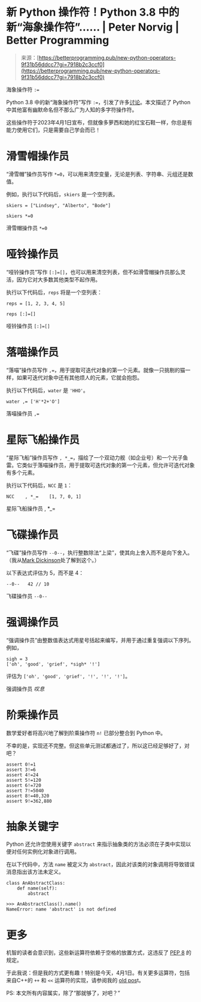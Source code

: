 <!--yml

类别：未分类

日期：2024-05-27 14:59:44

-->

# 新 Python 操作符！Python 3.8 中的新“海象操作符”…… | Peter Norvig | Better Programming

> 来源：[https://betterprogramming.pub/new-python-operators-9f31b56ddcc7?gi=7918b2c3ccf0](https://betterprogramming.pub/new-python-operators-9f31b56ddcc7?gi=7918b2c3ccf0)

海象操作符 `:=`

Python 3.8 中的新“海象操作符”写作 `:=`，引发了许多[讨论](https://docs.python.org/3/whatsnew/3.8.html)。本文描述了 Python 中其他富有幽默命名但不那么广为人知的多字符操作符。

这些操作符于2023年4月1日宣布，但就像多萝西和她的红宝石鞋一样，你总是有能力使用它们，只是需要自己学会而已！

# 滑雪帽操作员

“滑雪帽”操作员写作 `*=0`，可以用来清空变量，无论是列表、字符串、元组还是数值。

例如，执行以下代码后，`skiers` 是一个空列表。

```
skiers = ["Lindsey", "Alberto", "Bode"]

skiers *=0
```

滑雪帽操作员 `*=0`

# 哑铃操作员

“哑铃操作员”写作 `[:]=[]`，也可以用来清空列表，但不如滑雪帽操作员那么灵活，因为它对大多数其他类型不起作用。

执行以下代码后，`reps` 将是一个空列表：

```
reps = [1, 2, 3, 4, 5]

reps [:]=[]
```

哑铃操作员 `[:]=[]`

# 落喵操作员

“落喵”操作员写作 `,=`，用于提取可迭代对象的第一个元素。就像一只挑剔的猫一样，如果可迭代对象中还有其他烦人的元素，它就会抱怨。

执行以下代码后，`water` 是 `'HHO'`。

```
water ,= ['H'*2+'O']
```

落喵操作员 `,=`

# 星际飞船操作员

“星际飞船”操作员写作 `, *_=`，描绘了一个双动力舰（如企业号）和一个光子鱼雷。它类似于落喵操作员，用于提取可迭代对象的第一个元素，但允许可迭代对象有多个元素。

执行以下代码后，`NCC` 是 `1`：

```
NCC    , *_=    [1, 7, 0, 1]
```

星际飞船操作员 , *_=

# 飞碟操作员

“飞碟”操作员写作 `--0--`，执行整数除法“上梁”，使其向上舍入而不是向下舍入。（我从[Mark Dickinson](https://www.enthought.com/team/mark-dickinson-2/)处了解到这个。）

以下表达式评估为 5，而不是 4：

```
--0--   42 // 10
```

飞碟操作员 `--0--`

# 强调操作员

“强调操作员”由整数值表达式用星号括起来编写，并用于通过重复强调以下序列。例如，

```
sigh = 3
['oh', 'good', 'grief', *sigh* '!']
```

评估为 `['oh', 'good', 'grief', '!', '!', '!']`。

强调操作员 *叹息*

# 阶乘操作员

数学爱好者将高兴地了解到阶乘操作符 `n!` 已部分整合到 Python 中。

不幸的是，实现还不完整。但这些单元测试都通过了，所以这已经足够好了，对吧？

```
assert 0!=1
assert 3!=6
assert 4!=24
assert 5!=120
assert 6!=720
assert 7!=5040
assert 8!=40,320
assert 9!=362,880
```

# 抽象关键字

Python 还允许您使用关键字 `abstract` 来指示抽象类的方法必须在子类中实现以便对任何实例化对象进行调用。

在以下代码中，方法 `name` 被定义为 `abstract`，因此对该类的对象调用将导致错误消息指出该方法未定义。

```
class AnAbstractClass:
    def name(self): 
        abstract

>>> AnAbstractClass().name()
NameError: name 'abstract' is not defined
```

# 更多

机智的读者会意识到，这些新运算符依赖于空格的放置方式，这违反了 [PEP 8](https://peps.python.org/pep-0008/) 的规定。

于此我说：但是我的方式更有趣！特别是今天，4月1日。有关更多运算符，包括来自C++的 `++` 和 `<<` 运算符的实现，请参阅我的 [old pos](https://norvig.com/python-iaq.html)t。

PS: 本文所有内容属实，除了“那就够了，对吧？”

